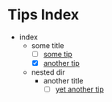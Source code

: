 # Tips Index

- index
  - some title
    - [ ] [some tip](somewhere)
    - [x] [another tip](anywhere)
  - nested dir
    - another title
      - [ ] [yet another tip](everywhere)
